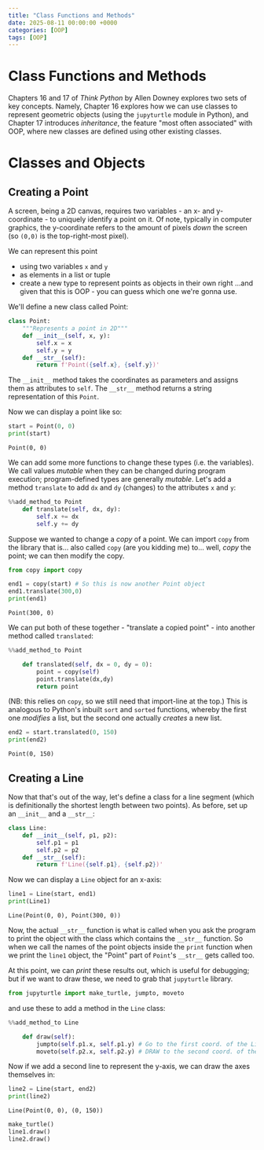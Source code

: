 ```yaml
---
title: "Class Functions and Methods"
date: 2025-08-11 00:00:00 +0000
categories: [OOP]
tags: [OOP]
---
```


# Class Functions and Methods

Chapters 16 and 17 of *Think Python* by Allen Downey explores two sets of key concepts. Namely, Chapter 16 explores how we can use classes to represent geometric objects (using the `jupyturtle` module in Python), and Chapter 17 introduces *inheritance*, the feature "most often associated" with OOP, where new classes are defined using other existing classes. 

# Classes and Objects

## Creating a Point

A screen, being a 2D canvas, requires two variables - an x- and y-coordinate - to uniquely identify a point on it. Of note, typically in computer graphics, the y-coordinate refers to the amount of pixels _down_ the screen (so `(0,0)` is the top-right-most pixel). 

We can represent this point
- using two variables `x` and `y`
- as elements in a list or tuple
- create a new type to represent points as objects in their own right
...and given that this is OOP - you can guess which one we're gonna use. 

We'll define a new class called Point: 

```python
class Point:
    """Represents a point in 2D"""
    def __init__(self, x, y):
        self.x = x
        self.y = y
    def __str__(self):
        return f'Point({self.x}, {self.y})' 
```

The `__init__` method takes the coordinates as parameters and assigns them as attributes to `self`. 
The `__str__` method returns a string representation of this `Point`. 

Now we can display a point like so:
```python
start = Point(0, 0)
print(start)
```

```output
Point(0, 0)
```

We can add some more functions to change these types (i.e. the variables). We call values *mutable* when they can be changed during program execution; program-defined types are generally *mutable*. 
Let's add a method `translate` to add `dx` and `dy` (changes) to the attributes `x` and `y`:
```python
%%add_method_to Point
    def translate(self, dx, dy):
        self.x += dx
        self.y += dy
```
Suppose we wanted to change a _copy_ of a point. We can import `copy` from the library that is... also called `copy` (are you kidding me) to... well, _copy_ the point; we can then modify the copy. 
```py
from copy import copy

end1 = copy(start) # So this is now another Point object
end1.translate(300,0)
print(end1)
```

```output
Point(300, 0)
```

We can put both of these together - "translate a copied point" - into another method called `translated`: 

```py
%%add_method_to Point

    def translated(self, dx = 0, dy = 0):
        point = copy(self)
        point.translate(dx,dy)
        return point
```

(NB: this relies on `copy`, so we still need that import-line at the top.)
This is analogous to Python's inbuilt `sort` and `sorted` functions, whereby the first one _modifies_ a list, but the second one actually _creates_ a new list. 

```py
end2 = start.translated(0, 150)
print(end2)
```
```output
Point(0, 150)
```

## Creating a Line

Now that that's out of the way, let's define a class for a line segment (which is definitionally the shortest length between two points). As before, set up an `__init__` and a `__str__`: 

```py
class Line:
    def __init__(self, p1, p2):
        self.p1 = p1
        self.p2 = p2
    def __str__(self):
        return f'Line({self.p1}, {self.p2})' 
```

Now we can display a `Line` object for an x-axis: 
```py
line1 = Line(start, end1)
print(Line1)
```
```output
Line(Point(0, 0), Point(300, 0))
```

Now, the actual `__str__` function is what is called when you ask the program to print the object with the class which contains the `__str__` function. So when we call the names of the point objects inside the `print` function when we print the `line1` object, the "Point" part of `Point`'s `__str__` gets called too. 

At this point, we can _print_ these results out, which is useful for debugging; but if we want to draw these, we need to grab that `jupyturtle` library. 

```py
from jupyturtle import make_turtle, jumpto, moveto
```
and use these to add a method in the `Line` class:
```py
%%add_method_to Line

    def draw(self):
        jumpto(self.p1.x, self.p1.y) # Go to the first coord. of the Line
        moveto(self.p2.x, self.p2.y) # DRAW to the second coord. of the Line
```

Now if we add a second line to represent the y-axis, we can draw the axes themselves in:

```py
line2 = Line(start, end2)
print(line2)
```
```output
Line(Point(0, 0), (0, 150))
```

```py
make_turtle()
line1.draw()
line2.draw()
```

